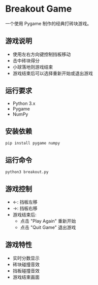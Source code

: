 # Breakout Game

一个使用 Pygame 制作的经典打砖块游戏。

## 游戏说明
- 使用左右方向键控制挡板移动
- 击中砖块得分
- 小球落地则游戏结束
- 游戏结束后可以选择重新开始或退出游戏

## 运行要求
- Python 3.x
- Pygame
- NumPy

## 安装依赖

    pip install pygame numpy

## 运行命令

    python3 breakout.py
    
## 游戏控制
- ←: 挡板左移
- →: 挡板右移
- 游戏结束后:
  - 点击 "Play Again" 重新开始
  - 点击 "Quit Game" 退出游戏

## 游戏特性
- 实时分数显示
- 砖块碰撞音效
- 挡板碰撞音效
- 游戏结束画面
    